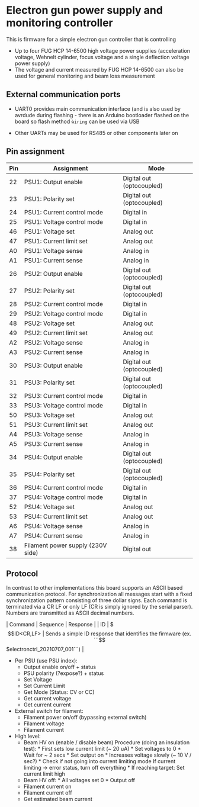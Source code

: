 # Electron gun power supply and monitoring controller

This is firmware for a simple electron gun controller that is controlling

* Up to four FUG HCP 14-6500 high voltage power supplies (acceleration
  voltage, Wehnelt cylinder, focus voltage and a single deflection voltage
  power supply)
* The voltage and current measured by FUG HCP 14-6500 can also be used for
  general monitoring and beam loss measurement

## External communication ports

* UART0 provides main communication interface (and is also used by avrdude
  during flashing - there is an Arduino bootloader flashed on the board so
  flash method ```ẁiring``` can be used via USB

* Other UARTs may be used for RS485 or other components later on

## Pin assignment

| Pin | Assignment                          | Mode                      |
| --- | ----------------------------------- | ------------------------- |
| 22  | PSU1: Output enable                 | Digital out (optocoupled) |
| 23  | PSU1: Polarity set                  | Digital out (optocoupled) |
| 24  | PSU1: Current control mode          | Digital in                |
| 25  | PSU1: Voltage control mode          | Digital in                |
| 46  | PSU1: Voltage set                   | Analog out                |
| 47  | PSU1: Current limit set             | Analog out                |
| A0  | PSU1: Voltage sense                 | Analog in                 |
| A1  | PSU1: Current sense                 | Analog in                 |
| 26  | PSU2: Output enable                 | Digital out (optocoupled) |
| 27  | PSU2: Polarity set                  | Digital out (optocoupled) |
| 28  | PSU2: Current control mode          | Digital in                |
| 29  | PSU2: Voltage control mode          | Digital in                |
| 48  | PSU2: Voltage set                   | Analog out                |
| 49  | PSU2: Current limit set             | Analog out                |
| A2  | PSU2: Voltage sense                 | Analog in                 |
| A3  | PSU2: Current sense                 | Analog in                 |
| 30  | PSU3: Output enable                 | Digital out (optocoupled) |
| 31  | PSU3: Polarity set                  | Digital out (optocoupled) |
| 32  | PSU3: Current control mode          | Digital in                |
| 33  | PSU3: Voltage control mode          | Digital in                |
| 50  | PSU3: Voltage set                   | Analog out                |
| 51  | PSU3: Current limit set             | Analog out                |
| A4  | PSU3: Voltage sense                 | Analog in                 |
| A5  | PSU3: Current sense                 | Analog in                 |
| 34  | PSU4: Output enable                 | Digital out (optocoupled) |
| 35  | PSU4: Polarity set                  | Digital out (optocoupled) |
| 36  | PSU4: Current control mode          | Digital in                |
| 37  | PSU4: Voltage control mode          | Digital in                |
| 52  | PSU4: Voltage set                   | Analog out                |
| 53  | PSU4: Current limit set             | Analog out                |
| A6  | PSU4: Voltage sense                 | Analog in                 |
| A7  | PSU4: Current sense                 | Analog in                 |
| 38  | Filament power supply (230V side)   | Digital out               |

## Protocol

In contrast to other implementations this board supports an ASCII based
communication protocol. For synchronization all messages start with a
fixed synchronization pattern consisting of three dollar signs. Each command
is terminated via a CR LF or only LF (CR is simply ignored by the serial
parser). Numbers are transmitted as ASCII decimal numbers.

| Command | Sequence     | Response                                                                                             |
| ID      | $$$ID<CR,LF> | Sends a simple ID response that identifies the firmware (ex. ```$$$electronctrl_20210707_001<LF>```) |


* Per PSU (use PSU index):
    * Output enable on/off + status
    * PSU polarity (?expose?) + status
    * Set Voltage
    * Set Current Limit
    * Get Mode (Status: CV or CC)
    * Get current voltage
    * Get current current
* External switch for filament:
    * Filament power on/off (bypassing external switch)
    * Filament voltage
    * Filament current
* High level:
    * Beam HV on (enable / disable beam)
        Procedure (doing an insulation test):
            * First sets low current limit (~ 20 uA)
            * Set voltages to 0
            * Wait for ~ 2 secs
            * Set output on
            * Increases voltage slowly (~ 10 V / sec?)
            * Check if not going into current limiting mode
                If current limiting -> error status, turn off everything
            * If reaching target: Set current limit high
    * Beam HV off:
            * All voltages set 0
            * Output off
    * Filament current on
    * Filament current off
    * Get estimated beam current
